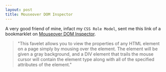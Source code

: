 ```yaml
---
layout: post
title: Mouseover DOM Inspector
---
```


A very good friend of mine, infact my `CSS Role Model`, sent me this link of a bookmarklet on [Mouseover DOM Inspector](http://slayeroffice.com/?c=/content/tools/modi.html).

> "This favelet allows you to view the properties of any HTML element on a page simply by mousing over the element. The element will be given a gray background, and a DIV element that trails the mouse cursor will contain the element type along with all of the specified attributes of the element."